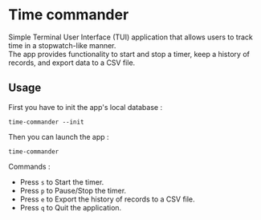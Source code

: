 # Time commander

Simple Terminal User Interface (TUI) application that allows users to track time in a stopwatch-like manner.  
The app provides functionality to start and stop a timer, keep a history of records, and export data to a CSV file.

## Usage

First you have to init the app's local database : 

```shell
time-commander --init
```

Then you can launch the app :

```shell
time-commander
```

Commands :
 - Press `s` to Start the timer.
 - Press `p` to Pause/Stop the timer.
 - Press `e` to Export the history of records to a CSV file.
 - Press `q` to Quit the application.
